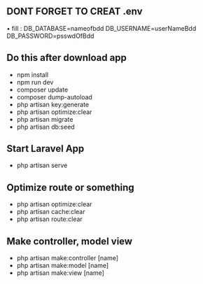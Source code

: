 ## DONT FORGET TO CREAT .env
 • fill :
    DB_DATABASE=nameofbdd
    DB_USERNAME=userNameBdd
    DB_PASSWORD=psswdOfBdd

## Do this after download app
- npm install
- npm run dev
- composer update
- composer dump-autoload
- php artisan key:generate
- php artisan optimize:clear
- php artisan migrate 
- php artisan db:seed

## Start Laravel App
- php artisan serve

## Optimize route or something
- php artisan optimize:clear
- php artisan cache:clear
- php artisan route:clear

## Make controller, model view
- php artisan make:controller [name]
- php artisan make:model [name]
- php artisan make:view [name]



